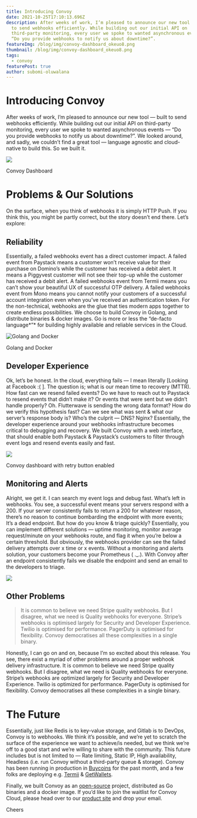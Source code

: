 ```yaml
---
title: Introducing Convoy
date: 2021-10-25T17:10:13.696Z
description: After weeks of work, I’m pleased to announce our new tool — built
  to send webhooks efficiently. While building out our initial API on
  third-party monitoring, every user we spoke to wanted asynchronous events —
  “Do you provide webhooks to notify us about downtime?”.
featureImg: /blog/img/convoy-dashboard_okeuo8.png
thumbnail: /blog/img/convoy-dashboard_okeuo8.png
tags:
  - convoy
featurePost: true
author: subomi-oluwalana
---
```


# Introducing Convoy

After weeks of work, I’m pleased to announce our new tool — built to send webhooks efficiently. While building out our initial API on third-party monitoring, every user we spoke to wanted asynchronous events — “Do you provide webhooks to notify us about downtime?”. We looked around, and sadly, we couldn’t find a great tool — language agnostic and cloud-native to build this. So we built it.

![](https://miro.medium.com/max/1400/1*LlrJI0W8XxNNrha1cpe_mg.png)

Convoy Dashboard

# Problems & Our Solutions

On the surface, when you think of webhooks it is simply HTTP Push. If you think this, you might be partly correct, but the story doesn’t end there. Let’s explore:

## Reliability

Essentially, a failed webhooks event has a direct customer impact. A failed event from Paystack means a customer won’t receive value for their purchase on Domino’s while the customer has received a debit alert. It means a Piggyvest customer will not see their top-up while the customer has received a debit alert. A failed webhooks event from Termii means you can’t show your beautiful UX of successful OTP delivery. A failed webhooks event from Mono means you cannot notify your customers of a successful account integration even when you’ve received an authentication token. For the non-technical, webhooks are the glue that ties modern apps together to create endless possibilities. We choose to build Convoy in Golang, and distribute binaries & docker images. Go is more or less the “de-facto language*”* for building highly available and reliable services in the Cloud.

![Golang and Docker](https://miro.medium.com/max/1400/1*xR4T978ZKbQUDORnx0w1KQ.jpeg)

Golang and Docker

## Developer Experience

Ok, let’s be honest. In the cloud, everything fails — I mean literally \[Looking at Facebook :( ]. The question is; what is our mean time to recovery (MTTR). How fast can we resend failed events? Do we have to reach out to Paystack to resend events that didn’t make it? Or events that were sent but we didn’t handle properly? Oh. Flutterwave is sending the wrong data format? How do we verify this hypothesis fast? Can we see what was sent & what our server’s response body is? Who’s the culprit — DNS? Nginx? Essentially, the developer experience around your webhooks infrastructure becomes critical to debugging and recovery. We built Convoy with a web interface, that should enable both Paystack & Paystack’s customers to filter through event logs and resend events easily and fast.

![](https://miro.medium.com/max/1400/1*mTpTVnnR_EXUSrfimzOXFw.png)

Convoy dashboard with retry button enabled

## Monitoring and Alerts

Alright, we get it. I can search my event logs and debug fast. What’s left in webhooks. You see, a successful event means your servers respond with a 200. If your server consistently fails to return a 200 for whatever reason, there’s no reason to continue bombarding the endpoint with more events; It’s a dead endpoint. But how do you know & triage quickly? Essentially, you can implement different solutions — uptime monitoring, monitor average request/minute on your webhooks route, and flag it when you’re below a certain threshold. But obviously, the webhooks provider can see the failed delivery attempts over x time or x events. Without a monitoring and alerts solution, your customers become your Prometheus ( .\_.). With Convoy after an endpoint consistently fails we disable the endpoint and send an email to the developers to triage.

![](https://miro.medium.com/max/1400/1*8as-x-tv8n8Kh677FgEJpQ.png)

## Other Problems

> It is common to believe we need Stripe quality webhooks. But I disagree, what we need is Quality webhooks for everyone. Stripe’s webhooks is optimised largely for Security and Developer Experience. Twilio is optimised for performance. PagerDuty is optimised for flexibility. Convoy democratises all these complexities in a single binary.

Honestly, I can go on and on, because I’m so excited about this release. You see, there exist a myriad of other problems around a proper webhook delivery infrastructure. It is common to believe we need Stripe quality webhooks. But I disagree, what we need is Quality webhooks for everyone. Stripe’s webhooks are optimized largely for Security and Developer Experience. Twilio is optimized for performance. PagerDuty is optimised for flexibility. Convoy democratises all these complexities in a single binary.

# The Future

Essentially, just like Redis is to key-value storage, and Gitlab is to DevOps, Convoy is to webhooks. We think it’s possible, and we’re yet to scratch the surface of the experience we want to achieve/is needed, but we think we’re off to a good start and we’re willing to share with the community. This future includes but is not limited to — Rate limiting, Static IP, High availability, Headless (i.e. run Convoy without a third-party queue & storage). Convoy has been running in production in [Buycoins](https://buycoins.africa/) for the past month, and a few folks are deploying e.g. [Termii](https://termii.com/) & [GetWallets](https://www.getwallets.co/).

Finally, we built Convoy as an [open-source](https://github.com/frain-dev/convoy) project, distributed as Go binaries and a docker image. If you’d like to join the waitlist for Convoy Cloud, please head over to our [product site](https://getconvoy.io/) and drop your email.

Cheers
